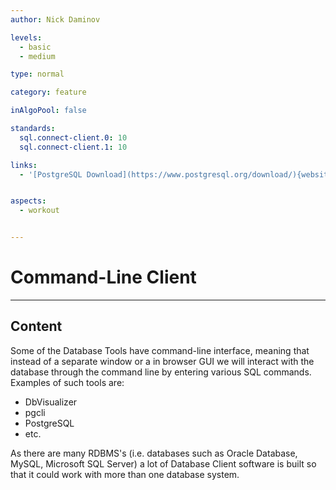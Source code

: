 ```yaml
---
author: Nick Daminov

levels:
  - basic
  - medium

type: normal

category: feature

inAlgoPool: false

standards:
  sql.connect-client.0: 10
  sql.connect-client.1: 10

links:
  - '[PostgreSQL Download](https://www.postgresql.org/download/){website}'


aspects:
  - workout


---
```


# Command-Line Client

---
## Content

Some of the Database Tools have command-line interface, meaning that instead of a separate window or a in browser GUI we will interact with the database through the command line by entering various SQL commands. Examples of such tools are:
 - DbVisualizer
 - pgcli
 - PostgreSQL
 - etc.

As there are many RDBMS's (i.e. databases such as Oracle Database, MySQL, Microsoft SQL Server) a lot of Database Client software is built so that it could work with more than one database system.